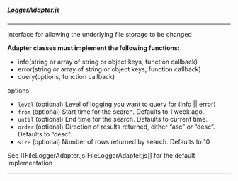 ##### LoggerAdapter.js

---

Interface for allowing the underlying file storage to be changed

**Adapter classes must implement the following functions:**
* info(string or array of string or object keys, function callback)
* error(string or array of string or object keys, function callback)
* query(options, function callback)

options:
*   `level` (optional) Level of logging you want to query for (info || error)
*   `from` (optional) Start time for the search. Defaults to 1 week ago.
*   `until` (optional) End time for the search. Defaults to current time.
*   `order` (optional) Direction of results returned, either “asc” or “desc”. Defaults to “desc”.
*   `size` (optional) Number of rows returned by search. Defaults to 10

See [[FileLoggerAdapter.js|FileLoggerAdapter.js]] for the default implementation

---
